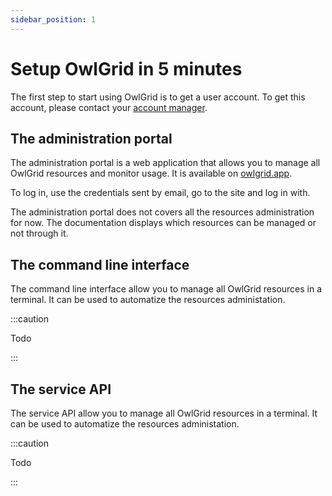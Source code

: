 ```yaml
---
sidebar_position: 1
---
```


# Setup OwlGrid in 5 minutes

The first step to start using OwlGrid is to get a user account. To get this account, please contact your [account manager](/docs/general/contacts/account-manager).

## The administration portal

The administration portal is a web application that allows you to manage all OwlGrid resources and monitor usage. It is available on [owlgrid.app](https://owlgrid.app).

To log in, use the credentials sent by email, go to the site and log in with.
 
The administration portal does not covers all the resources administration for now. The documentation displays which resources can be managed or not through it.

## The command line interface

The command line interface allow you to manage all OwlGrid resources in a terminal. It can be used to automatize the resources administation.

:::caution

Todo

:::

## The service API

The service API allow you to manage all OwlGrid resources in a terminal. It can be used to automatize the resources administation.

:::caution

Todo

:::